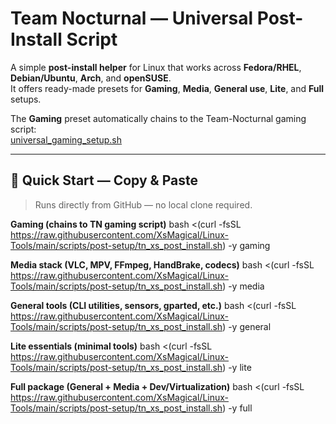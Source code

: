 # Team Nocturnal — Universal Post-Install Script

A simple **post-install helper** for Linux that works across **Fedora/RHEL**, **Debian/Ubuntu**, **Arch**, and **openSUSE**.  
It offers ready-made presets for **Gaming**, **Media**, **General use**, **Lite**, and **Full** setups.

The **Gaming** preset automatically chains to the Team-Nocturnal gaming script:  
[universal_gaming_setup.sh](../gaming/universal_gaming_setup.sh)

---

## 🚀 Quick Start — Copy & Paste
> Runs directly from GitHub — no local clone required.

**Gaming (chains to TN gaming script)**
bash <(curl -fsSL https://raw.githubusercontent.com/XsMagical/Linux-Tools/main/scripts/post-setup/tn_xs_post_install.sh) -y gaming

**Media stack (VLC, MPV, FFmpeg, HandBrake, codecs)**
bash <(curl -fsSL https://raw.githubusercontent.com/XsMagical/Linux-Tools/main/scripts/post-setup/tn_xs_post_install.sh) -y media

**General tools (CLI utilities, sensors, gparted, etc.)**
bash <(curl -fsSL https://raw.githubusercontent.com/XsMagical/Linux-Tools/main/scripts/post-setup/tn_xs_post_install.sh) -y general

**Lite essentials (minimal tools)**
bash <(curl -fsSL https://raw.githubusercontent.com/XsMagical/Linux-Tools/main/scripts/post-setup/tn_xs_post_install.sh) -y lite

**Full package (General + Media + Dev/Virtualization)**
bash <(curl -fsSL https://raw.githubusercontent.com/XsMagical/Linux-Tools/main/scripts/post-setup/tn_xs_post_install.sh) -y full
